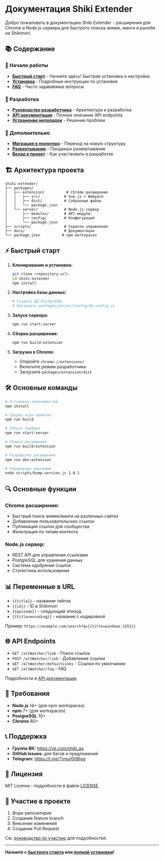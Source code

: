 # Документация Shiki Extender

Добро пожаловать в документацию Shiki Extender - расширения для Chrome и Node.js сервера для быстрого поиска аниме, манги и ранобе на Shikimori.

## 📚 Содержание

### 🚀 Начало работы
- **[Быстрый старт](quick-start.md)** - Начните здесь! Быстрая установка и настройка
- **[Установка](INSTALL.md)** - Подробные инструкции по установке
- **[FAQ](FAQ.md)** - Часто задаваемые вопросы

### 🔧 Разработка
- **[Руководство разработчика](DEVELOPMENT.md)** - Архитектура и разработка
- **[API документация](API.md)** - Полное описание API endpoints
- **[Устранение неполадок](troubleshooting.md)** - Решение проблем

### 📖 Дополнительно
- **[Миграция в monorepo](migration.md)** - Переход на новую структуру
- **[Развертывание](deployment.md)** - Продакшн развертывание
- **[Вклад в проект](contributing.md)** - Как участвовать в разработке

## 🏗️ Архитектура проекта

```
shiki-extender/
├── packages/
│   ├── extension/          # Chrome расширение
│   │   ├── src/           # Vue.js + Webpack
│   │   ├── dist/          # Собранные файлы
│   │   └── package.json
│   └── server/            # Node.js сервер
│       ├── modules/       # API модули
│       ├── config/        # Конфигурация
│       └── package.json
├── scripts/               # Скрипты управления
├── docs/                  # Документация
└── package.json          # npm workspaces
```

## ⚡ Быстрый старт

1. **Клонирование и установка:**
   ```bash
   git clone <repository-url>
   cd shiki-extender
   npm install
   ```

2. **Настройка базы данных:**
   ```bash
   # Создать БД PostgreSQL
   # Настроить packages/server/config/db_config.js
   ```

3. **Запуск сервера:**
   ```bash
   npm run start:server
   ```

4. **Сборка расширения:**
   ```bash
   npm run build:extension
   ```

5. **Загрузка в Chrome:**
   - Откройте `chrome://extensions/`
   - Включите режим разработчика
   - Загрузите `packages/extension/dist`

## 🛠️ Основные команды

```bash
# Установка зависимостей
npm install

# Сборка всех пакетов
npm run build

# Запуск сервера
npm run start:server

# Сборка расширения
npm run build:extension

# Разработка расширения
npm run dev:extension

# Управление версиями
node scripts/bump-version.js 1.0.1
```

## 🔍 Основные функции

### Chrome расширение:
- Быстрый поиск аниме/манги на различных сайтах
- Добавление пользовательских ссылок
- Публикация ссылок для сообщества
- Фильтрация по типам контента

### Node.js сервер:
- REST API для управления ссылками
- PostgreSQL для хранения данных
- Система одобрения ссылок
- Статистика использования

## 📊 Переменные в URL

- `{{title}}` - название тайтла
- `{{id}}` - ID в Shikimori
- `{{episode}}` - следующий эпизод
- `{{title=encoding}}` - название с кодировкой

Пример: `https://example.com/search?q={{title=windows-1251}}`

## 🌐 API Endpoints

- `GET /altWatcher/link` - Поиск ссылок
- `POST /altWatcher/link` - Добавление ссылки
- `GET /altWatcher/defaultLinks` - Ссылки по умолчанию
- `GET /altWatcher/faq` - FAQ

Подробности в [API документации](API.md).

## 🔧 Требования

- **Node.js** 14+ (для npm workspaces)
- **npm** 7+ (для workspaces)
- **PostgreSQL** 10+
- **Chrome** 80+

## 📞 Поддержка

- **Группа ВК:** https://vk.com/shiki_ex
- **GitHub Issues:** для багов и предложений
- **Telegram:** https://t.me/Timur00Blog

## 📜 Лицензия

MIT License - подробности в файле [LICENSE](../LICENSE).

## 🤝 Участие в проекте

1. Форк репозитория
2. Создание feature branch
3. Внесение изменений
4. Создание Pull Request

См. [руководство по участию](contributing.md) для подробностей.

---

**Начните с [быстрого старта](quick-start.md) или [полной установки](INSTALL.md)!**
